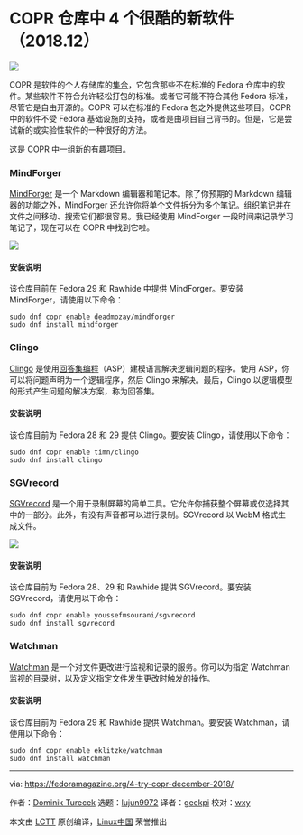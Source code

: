 [#]: collector: (lujun9972)
[#]: translator: (geekpi)
[#]: reviewer: (wxy)
[#]: publisher: ( )
[#]: url: ( )
[#]: subject: (4 cool new projects to try in COPR for December 2018)
[#]: via: (https://fedoramagazine.org/4-try-copr-december-2018/)
[#]: author: (Dominik Turecek https://fedoramagazine.org)

COPR 仓库中 4 个很酷的新软件（2018.12）
======

![](https://fedoramagazine.org/wp-content/uploads/2017/08/4-copr-945x400.jpg)

COPR 是软件的个人存储库的[集合][1]，它包含那些不在标准的 Fedora 仓库中的软件。某些软件不符合允许轻松打包的标准。或者它可能不符合其他 Fedora 标准，尽管它是自由开源的。COPR 可以在标准的 Fedora 包之外提供这些项目。COPR 中的软件不受 Fedora 基础设施的支持，或者是由项目自己背书的。但是，它是尝试新的或实验性软件的一种很好的方法。

这是 COPR 中一组新的有趣项目。

### MindForger

[MindForger][2] 是一个 Markdown 编辑器和笔记本。除了你预期的 Markdown 编辑器的功能之外，MindForger 还允许你将单个文件拆分为多个笔记。组织笔记并在文件之间移动、搜索它们都很容易。我已经使用 MindForger 一段时间来记录学习笔记了，现在可以在 COPR 中找到它啦。

![][3]

#### 安装说明

该仓库目前在 Fedora 29 和 Rawhide 中提供 MindForger。要安装 MindForger，请使用以下命令：

```
sudo dnf copr enable deadmozay/mindforger
sudo dnf install mindforger
```

### Clingo

[Clingo][4] 是使用[回答集编程][5]（ASP）建模语言解决逻辑问题的程序。使用 ASP，你可以将问题声明为一个逻辑程序，然后 Clingo 来解决。最后，Clingo 以逻辑模型的形式产生问题的解决方案，称为回答集。

#### 安装说明

该仓库目前为 Fedora 28 和 29 提供 Clingo。要安装 Clingo，请使用以下命令：

```
sudo dnf copr enable timn/clingo
sudo dnf install clingo
```

### SGVrecord

[SGVrecord][6] 是一个用于录制屏幕的简单工具。它允许你捕获整个屏幕或仅选择其中的一部分。此外，有没有声音都可以进行录制。SGVrecord 以 WebM 格式生成文件。

![][7]

#### 安装说明

该仓库目前为 Fedora 28、29 和 Rawhide 提供 SGVrecord。要安装 SGVrecord，请使用以下命令：

```
sudo dnf copr enable youssefmsourani/sgvrecord
sudo dnf install sgvrecord
```

### Watchman

[Watchman][8] 是一个对文件更改进行监视和记录的服务。你可以为指定 Watchman 监视的目录树，以及定义指定文件发生更改时触发的操作。

#### 安装说明

该仓库目前为 Fedora 29 和 Rawhide 提供 Watchman。要安装 Watchman，请使用以下命令：

```
sudo dnf copr enable eklitzke/watchman
sudo dnf install watchman
```


--------------------------------------------------------------------------------

via: https://fedoramagazine.org/4-try-copr-december-2018/

作者：[Dominik Turecek][a]
选题：[lujun9972][b]
译者：[geekpi](https://github.com/geekpi)
校对：[wxy](https://github.com/wxy)

本文由 [LCTT](https://github.com/LCTT/TranslateProject) 原创编译，[Linux中国](https://linux.cn/) 荣誉推出

[a]: https://fedoramagazine.org
[b]: https://github.com/lujun9972
[1]: https://copr.fedorainfracloud.org/
[2]: https://www.mindforger.com/
[3]: https://fedoramagazine.org/wp-content/uploads/2018/12/mindforger.png
[4]: https://potassco.org/clingo/
[5]: https://en.wikipedia.org/wiki/Answer_set_programming
[6]: https://github.com/yucefsourani/sgvrecord
[7]: https://fedoramagazine.org/wp-content/uploads/2018/12/SGVrecord.png
[8]: https://facebook.github.io/watchman/
